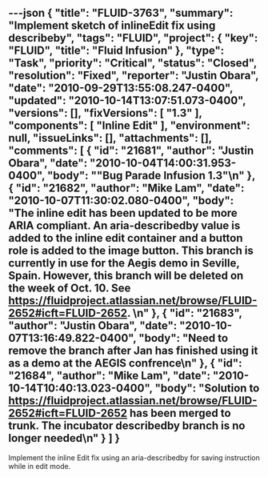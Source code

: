 ---json
{
  "title": "FLUID-3763",
  "summary": "Implement sketch of inlineEdit fix using describeby",
  "tags": "FLUID",
  "project": {
    "key": "FLUID",
    "title": "Fluid Infusion"
  },
  "type": "Task",
  "priority": "Critical",
  "status": "Closed",
  "resolution": "Fixed",
  "reporter": "Justin Obara",
  "date": "2010-09-29T13:55:08.247-0400",
  "updated": "2010-10-14T13:07:51.073-0400",
  "versions": [],
  "fixVersions": [
    "1.3"
  ],
  "components": [
    "Inline Edit"
  ],
  "environment": null,
  "issueLinks": [],
  "attachments": [],
  "comments": [
    {
      "id": "21681",
      "author": "Justin Obara",
      "date": "2010-10-04T14:00:31.953-0400",
      "body": "\"Bug Parade Infusion 1.3\"\n"
    },
    {
      "id": "21682",
      "author": "Mike Lam",
      "date": "2010-10-07T11:30:02.080-0400",
      "body": "The inline edit has been updated to be more ARIA compliant.  An aria-describedby value is added to the inline edit container and a button role is added to the image button.   This branch is currently in use for the Aegis demo in Seville, Spain.   However, this branch will be deleted on the week of Oct. 10.   See <https://fluidproject.atlassian.net/browse/FLUID-2652#icft=FLUID-2652>. &#x20;\n"
    },
    {
      "id": "21683",
      "author": "Justin Obara",
      "date": "2010-10-07T13:16:49.822-0400",
      "body": "Need to remove the branch after Jan has finished using it as a demo at the AEGIS confrence\n"
    },
    {
      "id": "21684",
      "author": "Mike Lam",
      "date": "2010-10-14T10:40:13.023-0400",
      "body": "Solution to <https://fluidproject.atlassian.net/browse/FLUID-2652#icft=FLUID-2652> has been merged to trunk.   The incubator describedby branch is no longer needed\n"
    }
  ]
}
---
Implement the inline Edit fix using an aria-describedby for saving instruction while in edit mode.

        